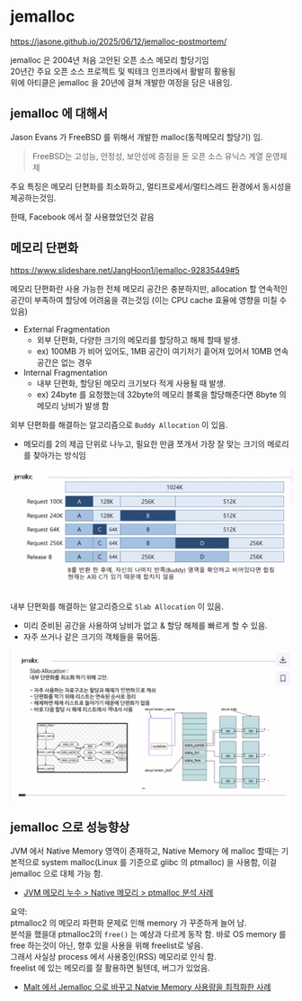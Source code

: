 # jemalloc

https://jasone.github.io/2025/06/12/jemalloc-postmortem/

jemalloc 은 2004년 처음 고안된 오픈 소스 메모리 할당기임  
20년간 주요 오픈 소스 프로젝트 및 빅테크 인프라에서 활발히 활용됨  
위에 아티클은 jemalloc 을 20년에 걸쳐 개발한 여정을 담은 내용임.

## jemalloc 에 대해서

Jason Evans 가 FreeBSD 를 위해서 개발한 malloc(동적메모리 할당기) 임.  
> FreeBSD는 고성능, 안정성, 보안성에 중점을 둔 오픈 소스 유닉스 계열 운영체제

주요 특징은 메모리 단편화를 최소화하고, 멀티프로세서/멀티스레드 환경에서 동시성을 제공하는것임.

한때, Facebook 에서 잘 사용했었던것 같음


## 메모리 단편화

https://www.slideshare.net/JangHoon1/jemalloc-92835449#5

메모리 단편화란 사용 가능한 전체 메모리 공간은 충분하지만, allocation 할 연속적인 공간이 부족하여 할당에 어려움을 겪는것임 (이는 CPU cache 효율에 영향을 미칠 수 있음)

* External Fragmentation
  * 외부 단편화, 다양한 크기의 메모리를 할당하고 해제 할때 발생.
  * ex) 100MB 가 비어 있어도, 1MB 공간이 여기저기 흩어져 있어서 10MB 연속 공간은 없는 경우
* Internal Fragmentation
  * 내부 단편화, 할당된 메모리 크기보다 적게 사용될 때 발생.
  * ex) 24byte 를 요청했는데 32byte의 메모리 블록을 할당해준다면 8byte 의 메모리 낭비가 발생 함

외부 단편화를 해결하는 알고리즘으로 `Buddy Allocation` 이 있음.
* 메모리를 2의 제곱 단위로 나누고, 필요한 만큼 쪼개서 가장 잘 맞는 크기의 메로리를 찾아가는 방식임

<img src='../img/buddy-allocation.png'>

내부 단편화를 해결하는 알고리증으로 `Slab Allocation` 이 있음.
* 미리 준비된 공간을 사용하여 낭비가 없고 & 할당 해제를 빠르게 할 수 있음.
* 자주 쓰거나 같은 크기의 객체들을 묶어둠.

<img src='../img/slab-allocation.png'>


## jemalloc 으로 성능향상

JVM 에서 Native Memory 영역이 존재하고, Native Memory 에 malloc 할때는 기본적으로 system malloc(Linux 를 기준으로 glibc 의 ptmalloc) 을 사용함, 이걸 jemalloc 으로 대체 가능 함.

* [JVM 메모리 누수 > Native 메모리 > ptmalloc 분석 사례](https://www.leeby.one/posts/JVM-%EB%A9%94%EB%AA%A8%EB%A6%AC-%EB%88%84%EC%88%98-Native-%EB%A9%94%EB%AA%A8%EB%A6%AC-glibc-malloc/)

요약:  
ptmalloc2 의 메모리 파편화 문제로 인해 memory 가 꾸준하게 늘어 남.  
분석을 했을대 ptmalloc2의 `free()` 는 예상과 다르게 동작 함. 바로 OS memory 를 free 하는것이 아닌, 향후 있을 사용을 위해 freelist로 넣음.  
그래서 사실상 process 에서 사용중인(RSS) 메모리로 인식 함.  
freelist 에 있는 메모리를 잘 활용하면 될텐데, 버그가 있었음.

* [Malt 에서 Jemalloc 으로 바꾸고 Natvie Memory 사용량을 최적화한 사례](https://blog.malt.engineering/java-in-k8s-how-weve-reduced-memory-usage-without-changing-any-code-cbef5d740ad)

